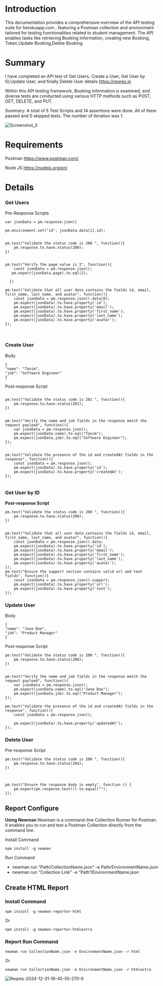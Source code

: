 # Introduction

This documentation provides a comprehensive overview of the API testing suite for herokuapp.com , featuring a Postman collection and environment tailored for testing functionalities related to student management. The API enables tasks like retrieving Booking information, creating new Booking, Token,Update Booking,Delete Booking.

# Summary
I have completed an API test of Get Users, Create a User, Get User by ID,Update User, and finally Delete User details https://reqres.in


Within this API testing framework, Booking information is examined, and diverse tests are conducted using various HTTP methods such as POST, GET, DELETE, and PUT.

Summary: A total of 5 Test Scripts and 14 assertions were done. All of them passed  and 0 skipped tests. The number of iteration was 1.

![Screenshot_3](https://github.com/user-attachments/assets/3e3b4e94-172c-4bc2-996c-e2ea3cbc68a9)



# Requirements
Postman
https://www.postman.com/

Node JS
https://nodejs.org/en/

# Details



### Get Users


Pre-Response Scripts
```
var jsonData = pm.response.json()

pm.environment.set("id", jsonData.data[1].id);


pm.test("Validate the status code is 200 ", function(){
    pm.response.to.have.status(200);
})


pm.test("Verify the page value is 2", function(){
    const jsonData = pm.response.json();
   pm.expect(jsonData.page).to.eql(2);

  }) 

pm.test("Validate that all user data contains the fields id, email, first_name, last_name, and avatar", function(){
    const jsonData = pm.response.json().data[0];
    pm.expect(jsonData).to.have.property('id');
    pm.expect(jsonData).to.have.property('email');
    pm.expect(jsonData).to.have.property('first_name');
    pm.expect(jsonData).to.have.property('last_name');
    pm.expect(jsonData).to.have.property('avatar');
});



```
### Create User

Body

```
{
"name": "Tanim",
"job": "Software Engineer"
}

````

Post-response Script

```

pm.test("Validate the status code is 201 ", function(){
    pm.response.to.have.status(201);
})


pm.test("Verify the name and job fields in the response match the request payload", function(){
    var jsonData = pm.response.json();
    pm.expect(jsonData.name).to.eql("Tanim");
    pm.expect(jsonData.job).to.eql("Software Engineer");
});


pm.test("Validate the presence of the id and createdAt fields in the response", function(){
    const jsonData = pm.response.json();
    pm.expect(jsonData).to.have.property('id');
    pm.expect(jsonData).to.have.property('createdAt');
});


````


### Get User by ID

**Post-response Script**


````
pm.test("Validate the status code is 200 ", function(){
    pm.response.to.have.status(200);
})


pm.test("Validate that all user data contains the fields id, email, first_name, last_name, and avatar", function(){
    const jsonData = pm.response.json().data;
    pm.expect(jsonData).to.have.property('id');
    pm.expect(jsonData).to.have.property('email');
    pm.expect(jsonData).to.have.property('first_name');
    pm.expect(jsonData).to.have.property('last_name');
    pm.expect(jsonData).to.have.property('avatar');
});
pm.test("Ensure the support section contains valid url and text fields", function(){
    const jsonData = pm.response.json().support;
    pm.expect(jsonData).to.have.property('url');
    pm.expect(jsonData).to.have.property('text');
});

`````


### Update User

 Body
```
{
"name": "Jane Doe",
"job": "Product Manager"
}

```

 Post-response Script
```
pm.test("Validate the status code is 200 ", function(){
    pm.response.to.have.status(200);
})


pm.test("Verify the name and job fields in the response match the request payload", function(){
    var jsonData = pm.response.json();
    pm.expect(jsonData.name).to.eql("Jane Doe");
    pm.expect(jsonData.job).to.eql("Product Manager");
});

pm.test("Validate the presence of the id and createdAt fields in the response", function(){
    const jsonData = pm.response.json();

    pm.expect(jsonData).to.have.property('updatedAt');
});

```




### Delete User

Pre-response Script
```
pm.test("Validate the status code is 200 ", function(){
    pm.response.to.have.status(204);
})



pm.test("Ensure the response body is empty", function () {
    pm.expect(pm.response.text()).to.equal("");
});

```



## Report Configure

**Using Newman**
Newman is a command-line Collection Runner for Postman. It enables you to run and test a Postman Collection directly from the command line.

Install Command
```
npm install -g newman
```
Run Command
- newman run “Path/CollectionName.json” -e Path/EnvironmentName.json
- newman run “Collection Link” -e “Path”/EnvironmentName.json

## Create HTML Report
### Install Command
```
npm install -g newman-reporter-html
```
Or
```
npm install -g newman-reporter-htmlextra
```
### Report Run Command
```
newman run CollectionName.json -e EnvironmentName.json -r html
```
Or
```
newman run CollectionName.json -e EnvironmentName.json -r htmlextra
```
![Reqres-2024-12-31-16-45-55-270-0](https://github.com/user-attachments/assets/574ace7a-781d-4778-a3a4-96543aa721cf)







 
